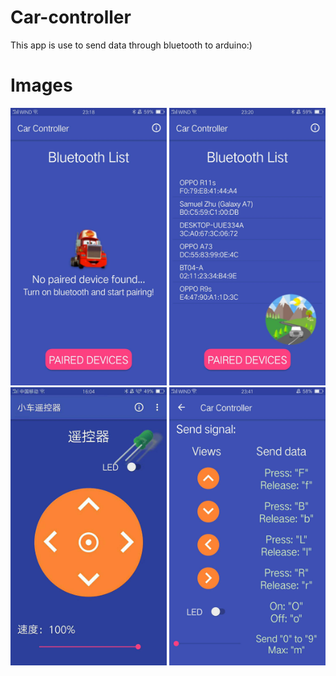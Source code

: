 # Car-controller
This app is use to send data through bluetooth to arduino:)

# Images
<img src="images/controller1.jpg" width=250> <img src="images/controller2.jpg" width=250>
<img src="images/controller3.jpg" width=250> <img src="images/controller4.jpg" width=250>
